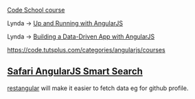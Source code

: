 [Code School course](http://campus.codeschool.com/courses/shaping-up-with-angular-js/intro)

Lynda -> [Up and Running with AngularJS](http://www.lynda.com/AngularJS-tutorials/Up-Running-AngularJS/154414-2.html?srchtrk=index:1%0Alinktypeid:2%0Aq:angular%0Apage:1%0As:relevance%0Asa:true%0Aproducttypeid:2)

Lynda -> [Building a Data-Driven App with AngularJS](http://www.lynda.com/AngularJS-tutorials/Building-Data-Driven-App-AngularJS/174237-2.html)

https://code.tutsplus.com/categories/angularjs/courses

[Safari AngularJS Smart Search](http://my.safaribooksonline.com/mysafari?folderid=3254908)
---
[restangular](https://github.com/mgonto/restangular) will make it easier to fetch data eg for github profile.

